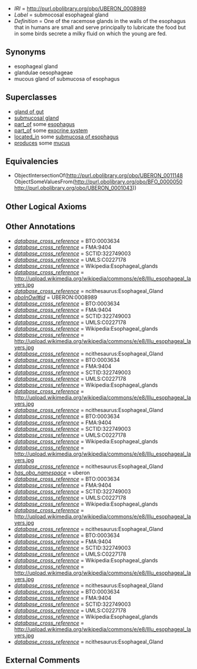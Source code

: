  * *IRI* = http://purl.obolibrary.org/obo/UBERON_0008989
 * *Label* = submocosal esophageal gland
 * *Definition* = One of the racemose glands in the walls of the esophagus that in humans are small and serve principally to lubricate the food but in some birds secrete a milky fluid on which the young are fed.

## Synonyms

 * esophageal gland 
 * glandulae oesophageae
 * mucous gland of submucosa of esophagus

## Superclasses

 * [gland of gut](../../UBERON/08/UBERON_0003408.md)
 * [submucosal gland](../../UBERON/48/UBERON_0011148.md)
 * [part_of](../../BFO/50/BFO_0000050.md) some [esophagus](../../UBERON/43/UBERON_0001043.md)
 * [part_of](../../BFO/50/BFO_0000050.md) some [exocrine system](../../UBERON/30/UBERON_0002330.md)
 * [located_in](../../RO/25/RO_0001025.md) some [submucosa of esophagus](../../UBERON/72/UBERON_0001972.md)
 * [produces](../../RO/00/RO_0003000.md) some [mucus](../../UBERON/12/UBERON_0000912.md)

## Equivalencies

 * ObjectIntersectionOf(<http://purl.obolibrary.org/obo/UBERON_0011148> ObjectSomeValuesFrom(<http://purl.obolibrary.org/obo/BFO_0000050> <http://purl.obolibrary.org/obo/UBERON_0001043>))

## Other Logical Axioms


## Other Annotations

 * *[database_cross_reference](../../ef/oboInOwl#hasDbXref.md)* = BTO:0003634
 * *[database_cross_reference](../../ef/oboInOwl#hasDbXref.md)* = FMA:9404
 * *[database_cross_reference](../../ef/oboInOwl#hasDbXref.md)* = SCTID:322749003
 * *[database_cross_reference](../../ef/oboInOwl#hasDbXref.md)* = UMLS:C0227178
 * *[database_cross_reference](../../ef/oboInOwl#hasDbXref.md)* = Wikipedia:Esophageal_glands
 * *[database_cross_reference](../../ef/oboInOwl#hasDbXref.md)* = http://upload.wikimedia.org/wikipedia/commons/e/e8/Illu_esophageal_layers.jpg
 * *[database_cross_reference](../../ef/oboInOwl#hasDbXref.md)* = ncithesaurus:Esophageal_Gland
 * *[oboInOwl#id](../../id/oboInOwl#id.md)* = UBERON:0008989
 * *[database_cross_reference](../../ef/oboInOwl#hasDbXref.md)* = BTO:0003634
 * *[database_cross_reference](../../ef/oboInOwl#hasDbXref.md)* = FMA:9404
 * *[database_cross_reference](../../ef/oboInOwl#hasDbXref.md)* = SCTID:322749003
 * *[database_cross_reference](../../ef/oboInOwl#hasDbXref.md)* = UMLS:C0227178
 * *[database_cross_reference](../../ef/oboInOwl#hasDbXref.md)* = Wikipedia:Esophageal_glands
 * *[database_cross_reference](../../ef/oboInOwl#hasDbXref.md)* = http://upload.wikimedia.org/wikipedia/commons/e/e8/Illu_esophageal_layers.jpg
 * *[database_cross_reference](../../ef/oboInOwl#hasDbXref.md)* = ncithesaurus:Esophageal_Gland
 * *[database_cross_reference](../../ef/oboInOwl#hasDbXref.md)* = BTO:0003634
 * *[database_cross_reference](../../ef/oboInOwl#hasDbXref.md)* = FMA:9404
 * *[database_cross_reference](../../ef/oboInOwl#hasDbXref.md)* = SCTID:322749003
 * *[database_cross_reference](../../ef/oboInOwl#hasDbXref.md)* = UMLS:C0227178
 * *[database_cross_reference](../../ef/oboInOwl#hasDbXref.md)* = Wikipedia:Esophageal_glands
 * *[database_cross_reference](../../ef/oboInOwl#hasDbXref.md)* = http://upload.wikimedia.org/wikipedia/commons/e/e8/Illu_esophageal_layers.jpg
 * *[database_cross_reference](../../ef/oboInOwl#hasDbXref.md)* = ncithesaurus:Esophageal_Gland
 * *[database_cross_reference](../../ef/oboInOwl#hasDbXref.md)* = BTO:0003634
 * *[database_cross_reference](../../ef/oboInOwl#hasDbXref.md)* = FMA:9404
 * *[database_cross_reference](../../ef/oboInOwl#hasDbXref.md)* = SCTID:322749003
 * *[database_cross_reference](../../ef/oboInOwl#hasDbXref.md)* = UMLS:C0227178
 * *[database_cross_reference](../../ef/oboInOwl#hasDbXref.md)* = Wikipedia:Esophageal_glands
 * *[database_cross_reference](../../ef/oboInOwl#hasDbXref.md)* = http://upload.wikimedia.org/wikipedia/commons/e/e8/Illu_esophageal_layers.jpg
 * *[database_cross_reference](../../ef/oboInOwl#hasDbXref.md)* = ncithesaurus:Esophageal_Gland
 * *[has_obo_namespace](../../ce/oboInOwl#hasOBONamespace.md)* = uberon
 * *[database_cross_reference](../../ef/oboInOwl#hasDbXref.md)* = BTO:0003634
 * *[database_cross_reference](../../ef/oboInOwl#hasDbXref.md)* = FMA:9404
 * *[database_cross_reference](../../ef/oboInOwl#hasDbXref.md)* = SCTID:322749003
 * *[database_cross_reference](../../ef/oboInOwl#hasDbXref.md)* = UMLS:C0227178
 * *[database_cross_reference](../../ef/oboInOwl#hasDbXref.md)* = Wikipedia:Esophageal_glands
 * *[database_cross_reference](../../ef/oboInOwl#hasDbXref.md)* = http://upload.wikimedia.org/wikipedia/commons/e/e8/Illu_esophageal_layers.jpg
 * *[database_cross_reference](../../ef/oboInOwl#hasDbXref.md)* = ncithesaurus:Esophageal_Gland
 * *[database_cross_reference](../../ef/oboInOwl#hasDbXref.md)* = BTO:0003634
 * *[database_cross_reference](../../ef/oboInOwl#hasDbXref.md)* = FMA:9404
 * *[database_cross_reference](../../ef/oboInOwl#hasDbXref.md)* = SCTID:322749003
 * *[database_cross_reference](../../ef/oboInOwl#hasDbXref.md)* = UMLS:C0227178
 * *[database_cross_reference](../../ef/oboInOwl#hasDbXref.md)* = Wikipedia:Esophageal_glands
 * *[database_cross_reference](../../ef/oboInOwl#hasDbXref.md)* = http://upload.wikimedia.org/wikipedia/commons/e/e8/Illu_esophageal_layers.jpg
 * *[database_cross_reference](../../ef/oboInOwl#hasDbXref.md)* = ncithesaurus:Esophageal_Gland
 * *[database_cross_reference](../../ef/oboInOwl#hasDbXref.md)* = BTO:0003634
 * *[database_cross_reference](../../ef/oboInOwl#hasDbXref.md)* = FMA:9404
 * *[database_cross_reference](../../ef/oboInOwl#hasDbXref.md)* = SCTID:322749003
 * *[database_cross_reference](../../ef/oboInOwl#hasDbXref.md)* = UMLS:C0227178
 * *[database_cross_reference](../../ef/oboInOwl#hasDbXref.md)* = Wikipedia:Esophageal_glands
 * *[database_cross_reference](../../ef/oboInOwl#hasDbXref.md)* = http://upload.wikimedia.org/wikipedia/commons/e/e8/Illu_esophageal_layers.jpg
 * *[database_cross_reference](../../ef/oboInOwl#hasDbXref.md)* = ncithesaurus:Esophageal_Gland

## External Comments

